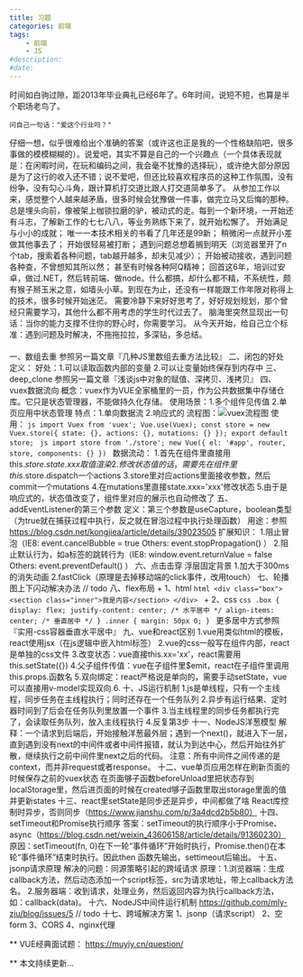 ```yaml
---
title: 习题
categories: 前端
tags: 
    - 前端
    - JS
#description: 
#date: 
---
```


时间如白驹过隙，距2013年毕业典礼已经6年了。6年时间，说短不短，也算是半个职场老鸟了。
<!-- more -->
    问自己一句话："爱这个行业吗？"
仔细一想，似乎很难给出个准确的答案（或许这也正是我的一个性格缺陷吧，很多事做的模模糊糊的）。说爱吧，其实不算是自己的一个兴趣点（一个具体表现就是：在闲暇时间，在玩和编码之间，我会毫不犹豫的选择玩），或许绝大部分原因是为了这行的收入还不错；说不爱吧，但还比较喜欢程序员的这种工作氛围，没有纷争，没有勾心斗角，跟计算机打交道比跟人打交道简单多了。
    从参加工作以来，感觉整个人越来越矛盾，很多时候会犹豫做一件事，做完立马又后悔的那种。
总是埋头向前，像被架上枷锁拉磨的驴，被动式的走。每到一个新环境，一开始还有斗志，了解新工作的七七八八，等业务熟练下来了，就开始松懈了。
    开始满足与小小的成就；
    唯一一本技术相关的书看了几年还是99新；
    稍微闲一点就开小差做其他事去了；
    开始很轻易被打断；
    遇到问题总想着搁到明天（浏览器里开了n个tab，搜索着各种问题，tab越开越多，却未见减少）；
    开始被动接收，遇到问题各种查，不曾想知其所以然；
    甚至有时候各种阿Q精神；
回首这6年，培训过安卓，做过.NET，然后转前端、做node。什么都搞，却什么都不精，不系统性，颇有猴子掰玉米之意，如墙头小草。到现在为止，还没有一样能跟工作年限对称得上的技术，很多时候开始迷茫。
需要冷静下来好好思考了，好好规划规划，那个曾经只需要学习，其他什么都不用考虑的学生时代过去了。
脑海里突然显现出一句话：当你的能力支撑不住你的野心时，你需要学习。
从今天开始，给自己立个标准：遇到问题及时解决，不拖拖拉拉，多深钻，多总结。

####
一、数组去重
    参照另一篇文章『几种JS里数组去重方法比较』
二、闭包的好处
    定义：
    好处：1.可以读取函数内部的变量    2.可以让变量始终保存到内存中
三、deep_clone
    参照另一篇文章『浅谈js中对象的赋值、深拷贝、浅拷贝』
四、vuex数据流向
    概念：vuex作为VUE全家桶里的一员，作为公共数据集中存储仓库。它只是状态管理器，不能做持久化存储。
    使用场景：1.多个组件见传值    2.单页应用中状态管理
    特点：1.单向数据流    2.响应式的
    流程图：<img src="https://img2018.cnblogs.com/blog/1581023/201902/1581023-20190222191642909-1072295625.png" alt="vuex流程图" title="vuex流程图">
    使用：
    ```js
    import Vuex from 'vuex';
    Vue.use(Vuex);
    const store = new Vuex.store({
        state: {},
        actions: {},
        mutations: {}
    });
    export default store;
    ```
    ```js
    import store from './store';
    new Vue({
        el: '#app',
        router,
        store,
        components: {}
    })
    ```
    数据流动：
        1.首先在组件里直接用this.$store.state.xxx取值渲染
        2.修改状态值的话，需要先在组件里this.$store.dispatch一个actions
        3.store里对应actions里面接收参数，然后commit一个mutations
        4.在mutations里直接state.xxx='xxx'修改状态
        5.由于是响应式的，状态值改变了，组件里对应的展示也自动修改了
五、addEventListener的第三个参数
    定义：第三个参数是useCapture，boolean类型（为true就在捕获过程中执行，反之就在冒泡过程中执行处理函数）
    用途：参照 https://blog.csdn.net/kongjiea/article/details/39023505
    扩展知识：
        1.阻止冒泡（IE8: event.cancelBubble = true   Others: event.stopPropagation() ）
        2.阻止默认行为，如a标签的跳转行为（IE8: window.event.returnValue = false    Others: event.preventDefault() ）
六、点击击穿  浮层固定背景
    1.加大于300ms的消失动画
    2.fastClick（原理是去掉移动端的click事件，改用touch）
七、轮播图上下闪动解决办法
    // todo
八、flex布局
    + 1、html
    ```html
    <div class="box">
         <section class="inner">我是内容</section>
    </div>
    ```
    + 2、css
    ```css
    .box {
        display: flex;
        justify-content: center; /* 水平居中 */
        align-items: center; /* 垂直居中 */
    }
    .inner {
        margin: 50px 0;
    }
    ```
    更多居中方式参照『实用-css容器垂直水平居中』
九、vue和react区别
    1.vue用类似html的模板，react使用jsx（在js逻辑中嵌入html标签）
    2.vue的css一般写在组件内部，react是单独的css文件
    3.改变状态：vue直接this.xx='xx'，react需要用this.setState({})
    4.父子组件传值：vue在子组件里$emit，react在子组件里调用this.props.函数名
    5.双向绑定：react严格说是单向的，需要手动setState，vue可以直接用v-model实现双向
    6.
十、JS运行机制
    1.js是单线程，只有一个主线程，同步任务在主线程执行；同时还存在一个任务队列
    2.异步有运行结果、定时器时间到了后会在任务队列里放置一个事件
    3.当主线程里的同步任务都执行完了，会读取任务队列，放入主线程执行
    4.反复第3步
十一、NodeJS洋葱模型
    解释：一个请求到后端后，开始接触洋葱最外层；遇到一个next()，就进入下一层，直到遇到没有next的中间件或者中间件报错，就认为到达中心，然后开始往外扩散，继续执行之前中间件里next之后的代码。
    注意：所有中间件之间传递的是context，而并非request或者response。
十二、vue单页应用怎样在刷新页面的时候保存之前的vuex状态
    在页面够子函数beforeUnload里把状态存到localStorage里，然后进页面的时候在created够子函数里取出storage里面的值并更新states
十三、react里setState是同步还是异步，中间都做了啥
    React库控制时异步，否则同步（https://www.jianshu.com/p/3a4dcd2b5b80）
十四、setTimeout和Promise执行顺序
    答案：setTimeout的执行顺序小于Promise、async（https://blog.csdn.net/weixin_43606158/article/details/91360230）
    原因：setTimeout(fn, 0)在下一轮“事件循环”开始时执行，Promise.then()在本轮“事件循环”结束时执行。因此then 函数先输出，settimeout后输出。
十五、jsonp请求原理
    解决的问题：同源策略引起的跨域请求
    原理：1.浏览器端：生成callback方法，然后动态添加一个script标签，src为请求地址，带上callback方法名。
         2.服务器端：收到请求，处理业务，然后返回内容为执行callback方法，如：callback(data)。
十六、NodeJS中间件运行机制
    https://github.com/mly-zju/blog/issues/5
    // todo
十七、跨域解决方案
    1、jsonp（请求script）
    2、空form
    3、CORS
    4、nginx代理

** VUE经典面试题： https://muyiy.cn/question/

** 本文持续更新...
